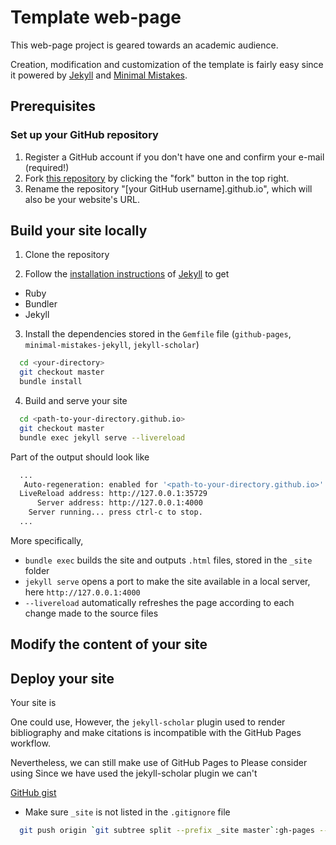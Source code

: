 # Template web-page

This web-page project is geared towards an academic audience.

Creation, modification and customization of the template is fairly easy since it powered by [Jekyll](https://jekyllrb.com/) and [Minimal Mistakes](https://mmistakes.github.io/minimal-mistakes/).

## Prerequisites

### Set up your GitHub repository

1. Register a GitHub account if you don't have one and confirm your e-mail (required!)
2. Fork [this repository](https://github.com/academicpages/academicpages.github.io) by clicking the "fork" button in the top right.
3. Rename the repository "[your GitHub username].github.io", which will also be your website's URL.

## Build your site locally

1. Clone the repository

2. Follow the [installation instructions](https://jekyllrb.com/docs/installation/) of [Jekyll](https://jekyllrb.com/) to get

  - Ruby
  - Bundler
  - Jekyll

3. Install the dependencies stored in the `Gemfile` file (`github-pages`, `minimal-mistakes-jekyll`, `jekyll-scholar`)

  ```bash
    cd <your-directory>
    git checkout master
    bundle install
  ```

4. Build and serve your site

```bash
  cd <path-to-your-directory.github.io>
  git checkout master
  bundle exec jekyll serve --livereload
```

Part of the output should look like

```bash
  ...
   Auto-regeneration: enabled for '<path-to-your-directory.github.io>'
  LiveReload address: http://127.0.0.1:35729
      Server address: http://127.0.0.1:4000
    Server running... press ctrl-c to stop.
  ...
```

More specifically,

- `bundle exec` builds the site and outputs `.html` files, stored in the `_site` folder
- `jekyll serve` opens a port to make the site available in a local server, here `http://127.0.0.1:4000`
- `--livereload` automatically refreshes the page according to each change made to the source files

## Modify the content of your site




## Deploy your site

Your site is

One could use,
However, the `jekyll-scholar` plugin used to render bibliography and make citations is incompatible with the GitHub Pages workflow.

Nevertheless, we can still make use of GitHub Pages to
Please consider using
Since we have used the jekyll-scholar plugin we can't

[GitHub gist](https://gist.github.com/cobyism/4730490#gistcomment-3288642)

- Make sure `_site` is not listed in the `.gitignore` file

```bash
  git push origin `git subtree split --prefix _site master`:gh-pages --force
```
